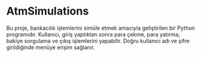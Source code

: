 # AtmSimulations
Bu proje, bankacılık işlemlerini simüle etmek amacıyla geliştirilen bir Python programıdır. Kullanıcı, giriş yaptıktan sonra para çekme, para yatırma, bakiye sorgulama ve çıkış işlemlerini yapabilir. Doğru kullanıcı adı ve şifre girildiğinde menüye erişim sağlanır.
